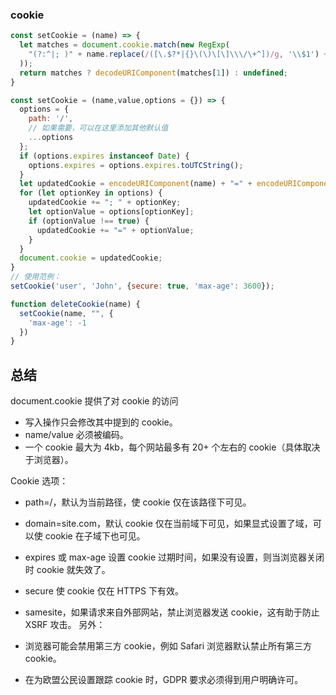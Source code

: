 ### cookie
```javascript
const setCookie = (name) => {
  let matches = document.cookie.match(new RegExp(
    "(?:^|; )" + name.replace(/([\.$?*|{}\(\)\[\]\\\/\+^])/g, '\\$1') + "=([^;]*)"
  ));
  return matches ? decodeURIComponent(matches[1]) : undefined;
}

const setCookie = (name,value,options = {}) => {
  options = {
    path: '/',
    // 如果需要，可以在这里添加其他默认值
    ...options
  };
  if (options.expires instanceof Date) {
    options.expires = options.expires.toUTCString();
  }
  let updatedCookie = encodeURIComponent(name) + "=" + encodeURIComponent(value);
  for (let optionKey in options) {
    updatedCookie += "; " + optionKey;
    let optionValue = options[optionKey];
    if (optionValue !== true) {
      updatedCookie += "=" + optionValue;
    }
  }
  document.cookie = updatedCookie;
}
// 使用范例：
setCookie('user', 'John', {secure: true, 'max-age': 3600});

function deleteCookie(name) {
  setCookie(name, "", {
    'max-age': -1
  })
}

```

## 总结
document.cookie 提供了对 cookie 的访问

- 写入操作只会修改其中提到的 cookie。
- name/value 必须被编码。
- 一个 cookie 最大为 4kb，每个网站最多有 20+ 个左右的 cookie（具体取决于浏览器）。

Cookie 选项：

- path=/，默认为当前路径，使 cookie 仅在该路径下可见。
- domain=site.com，默认 cookie 仅在当前域下可见，如果显式设置了域，可以使 cookie 在子域下也可见。
- expires 或 max-age 设置 cookie 过期时间，如果没有设置，则当浏览器关闭时 cookie 就失效了。
- secure 使 cookie 仅在 HTTPS 下有效。
- samesite，如果请求来自外部网站，禁止浏览器发送 cookie，这有助于防止 XSRF 攻击。
另外：

- 浏览器可能会禁用第三方 cookie，例如 Safari 浏览器默认禁止所有第三方 cookie。
- 在为欧盟公民设置跟踪 cookie 时，GDPR 要求必须得到用户明确许可。